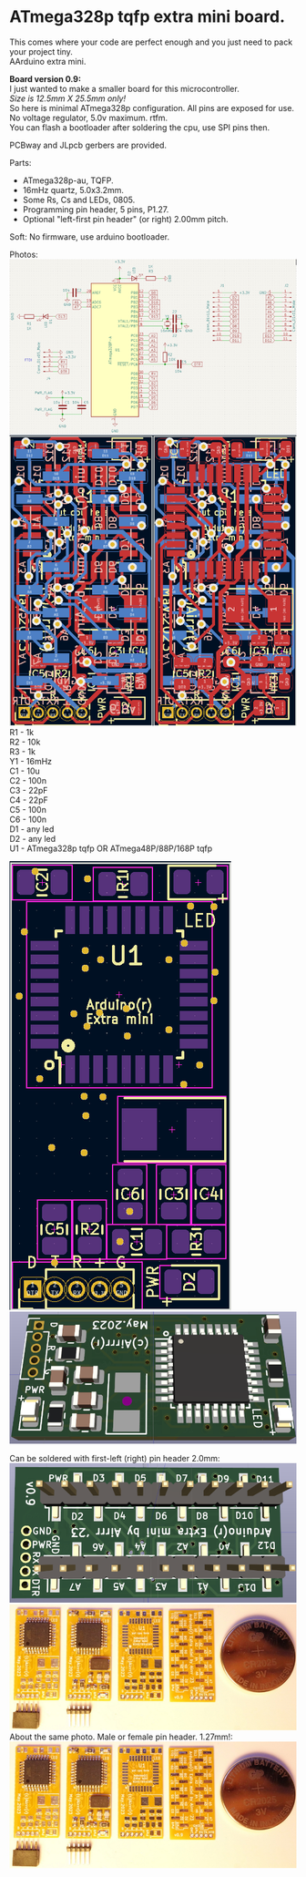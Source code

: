 # ATmega328p tqfp extra mini board. 
This comes where your code are perfect enough and you just need to pack your project tiny.  
AArduino extra mini.  
  
  
**Board version 0.9:**  
I just wanted to make a smaller board for this microcontroller.  
_Size is 12.5mm X 25.5mm only!_   
So here is minimal ATmega328p configuration. All pins are exposed for use.  
No voltage regulator, 5.0v maximum. rtfm.  
You can flash a bootloader after soldering the cpu, use SPI pins then.  
  
  

PCBway and JLpcb gerbers are provided.  
  
  
  
  Parts:  
- ATmega328p-au, TQFP.  
- 16mHz quartz, 5.0x3.2mm.  
- Some Rs, Cs and LEDs, 0805.  
- Programming pin header, 5 pins, P1.27.  
- Optional "left-first pin header" (or right) 2.00mm pitch.  
  
  
Soft:
No firmware, use arduino bootloader.  
  
  
Photos:  
[![click for full size](pics/schemS.png)](pics/schem.png)
![pic](pics/pcb.png)  
R1 - 1k  
R2 - 10k  
R3 - 1k  
Y1 - 16mHz  
C1 - 10u  
C2 - 100n  
C3 - 22pF  
C4 - 22pF  
C5 - 100n  
C6 - 100n  
D1 - any led  
D2 - any led  
U1 - ATmega328p tqfp OR ATmega48P/88P/168P tqfp  
  
![pic](pics/place.png)
![pic](pics/pcb_3d1.png)
  
   
   
Can be soldered with first-left (right) pin header 2.0mm:  
![pic](pics/pcb_3d2.png)
[![click for full size](pics/photo01s.jpg)](pics/photo01.jpg)
About the same photo. Male or female pin header. 1.27mm!:  
[![click for full size](pics/photo01s.jpg)](pics/photo01.jpg)
